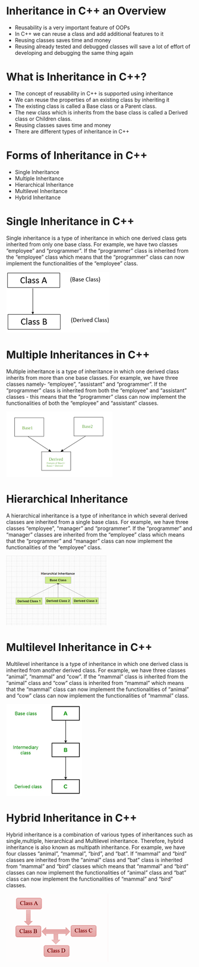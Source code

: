 # Inheritance in C++ an Overview

- Reusability is a very important feature of OOPs
- In C++ we can reuse a class and add additional features to it
- Reusing classes saves time and money
- Reusing already tested and debugged classes will save a lot of effort of developing and debugging the same thing again


# What is Inheritance in C++?

- The concept of reusability in C++ is supported using inheritance
- We can reuse the properties of an existing class by inheriting it
- The existing class is called a Base class or a Parent class.
- The new class which is inherits from the base class is called a Derived class or Children class.
- Reusing classes saves time and money
- There are different types of inheritance in C++


# Forms of Inheritance in C++

- Single Inheritance
- Multiple Inheritance
- Hierarchical Inheritance
- Multilevel Inheritance
- Hybrid Inheritance


# Single Inheritance in C++

Single inheritance is a type of inheritance in which one derived class gets inherited from only one base class. 
For example, we have two classes “employee” and “programmer”. If the “programmer” class is inherited from the “employee” class which means that the “programmer” class can now implement the functionalities of the “employee” class.

![](Img_Files/chapter37/single-inheritance.png)

# Multiple Inheritances in C++

 Multiple inheritance is a type of inheritance in which one derived class inherits from more than one base classes. For example, we have three classes namely- “employee”, “assistant” and “programmer”. If the “programmer” class is inherited from both the “employee” and “assistant” classes - this means that the “programmer” class can now implement the functionalities of both the “employee” and “assistant” classes.

 ![](Img_Files/chapter37/multiple-inheritance.png)

# Hierarchical Inheritance

A hierarchical inheritance is a type of inheritance in which several derived classes are inherited from a single base class. For example, we have three classes “employee”, “manager” and “programmer”. If the “programmer” and “manager” classes are inherited from the “employee” class which means that the “programmer” and “manager” class can now implement the functionalities of the “employee” class.

![](Img_Files/chapter37/Hierarchical-Inheritance.png)

# Multilevel Inheritance in C++

Multilevel inheritance is a type of inheritance in which one derived class is inherited from another derived class. For example, we have three classes “animal”, “mammal” and “cow”. If the “mammal” class is inherited from the “animal” class and “cow” class is inherited from “mammal” which means that the “mammal” class can now implement the functionalities of “animal” and “cow” class can now implement the functionalities of “mammal” class.

![](Img_Files/chapter37/multilevel-inheritance.png)

# Hybrid Inheritance in C++

Hybrid inheritance is a combination of various types of inheritances such as single,multiple, hierarchical and Multilevel inheritance. Therefore, hybrid inheritance is also known as multipath inheritance. For example, we have four classes “animal”, “mammal”, “bird”, and “bat”. If “mammal”  and “bird” classes are inherited from the “animal” class and “bat” class is inherited from “mammal” and “bird” classes which means that “mammal” and “bird” classes can now implement the functionalities of “animal” class and “bat” class can now implement the functionalities of “mammal” and “bird” classes.

![](Img_Files/chapter37/hybrid-inheritance.png)